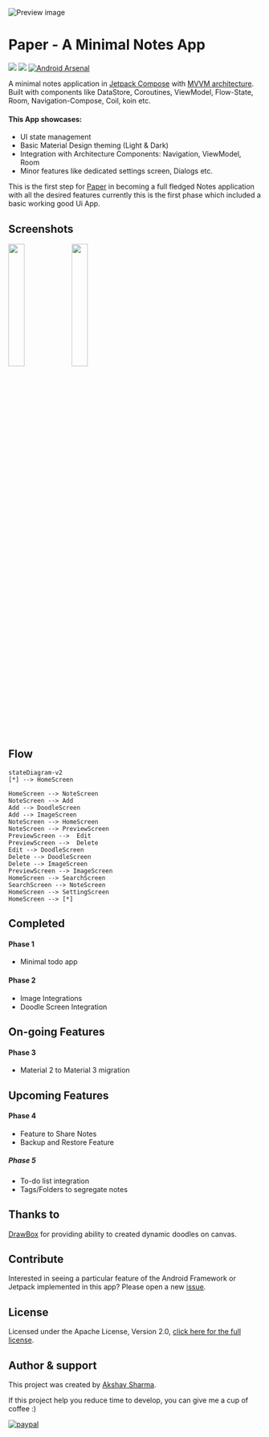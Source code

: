 ![Preview image](media/banner.webp)

# Paper - A Minimal Notes App
[![](https://androidweekly.net/issues/issue-496/badge?style=flat-square)](https://androidweekly.net/issues/issue-496)
[![](https://img.shields.io/badge/APK-1.0.0-black?style=flat-square&logo=googleplay)](https://play.google.com/store/apps/details?id=io.ak1.paper)
[![Android Arsenal](https://img.shields.io/badge/Android%20Arsenal-Paper-green.svg?style=flat-square)](https://android-arsenal.com/details/3/8296)

A minimal notes application in [Jetpack Compose](https://developer.android.com/jetpack/compose) with [MVVM architecture](https://developer.android.com/jetpack/guide).
Built with components like DataStore, Coroutines, ViewModel, Flow-State, Room, Navigation-Compose, Coil, koin etc.


#### This App showcases:

* UI state management
* Basic Material Design theming (Light & Dark)
* Integration with Architecture Components: Navigation, ViewModel, Room
* Minor features like dedicated settings screen, Dialogs etc.


This is the first step for [Paper](https://github.com/akshay2211/paper) in becoming a full fledged Notes application with all the desired features
currently this is the first phase which included a basic working good Ui App.

Screenshots
-----------
<img src="media/light.png" width="25%"/><img src="media/dark.png" width="25%"/>

Flow
-----------
```mermaid
stateDiagram-v2
[*] --> HomeScreen

HomeScreen --> NoteScreen
NoteScreen --> Add
Add --> DoodleScreen
Add --> ImageScreen
NoteScreen --> HomeScreen
NoteScreen --> PreviewScreen
PreviewScreen -->  Edit
PreviewScreen -->  Delete
Edit --> DoodleScreen
Delete --> DoodleScreen
Delete --> ImageScreen
PreviewScreen --> ImageScreen
HomeScreen --> SearchScreen
SearchScreen --> NoteScreen
HomeScreen --> SettingScreen
HomeScreen --> [*]
```

Completed
-----------

#### Phase 1
* Minimal todo app

#### Phase 2

* Image Integrations
* Doodle Screen Integration 

On-going Features
-----------

#### Phase 3

* Material 2 to Material 3 migration

Upcoming Features
-----------

#### Phase 4

* Feature to Share Notes
* Backup and Restore Feature

##### Phase 5
* To-do list integration
* Tags/Folders to segregate notes

Thanks to
----------
[DrawBox](https://github.com/akshay2211/DrawBox) for providing ability to created dynamic doodles on canvas.

Contribute
----------
Interested in seeing a particular feature of the Android Framework or Jetpack implemented in this
app? 
Please open a new [issue](https://github.com/akshay2211/paper/issues).

License
-----------------
Licensed under the Apache License, Version 2.0, [click here for the full license](/LICENSE).

Author & support
-----------------
This project was created by [Akshay Sharma](https://akshay2211.github.io/).

If this project help you reduce time to develop, you can give me a cup of coffee :) 

[![paypal](https://www.paypalobjects.com/en_US/i/btn/btn_donateCC_LG.gif)](https://www.paypal.me/akshay2211)




